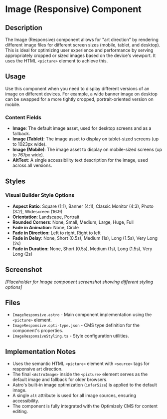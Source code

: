 # Image (Responsive) Component

## Description

The Image (Responsive) component allows for "art direction" by rendering different image files for different screen sizes (mobile, tablet, and desktop). This is ideal for optimizing user experience and performance by serving appropriately cropped or sized images based on the device's viewport. It uses the HTML `<picture>` element to achieve this.

## Usage

Use this component when you need to display different versions of an image on different devices. For example, a wide banner image on desktop can be swapped for a more tightly cropped, portrait-oriented version on mobile.

### Content Fields

- **Image**: The default image asset, used for desktop screens and as a fallback.
- **Image (Tablet)**: The image asset to display on tablet-sized screens (up to 1023px wide).
- **Image (Mobile)**: The image asset to display on mobile-sized screens (up to 767px wide).
- **AltText**: A single accessibility text description for the image, used across all versions.

## Styles

### Visual Builder Style Options

- **Aspect Ratio**: Square (1:1), Banner (4:1), Classic Monitor (4:3), Photo (3:2), Widescreen (16:9)
- **Orientation**: Landscape, Portrait
- **Rounded Corners**: None, Small, Medium, Large, Huge, Full
- **Fade in Animation**: None, Circle
- **Fade in Direction**: Left to right, Right to left
- **Fade in Delay**: None, Short (0.5s), Medium (1s), Long (1.5s), Very Long (2s)
- **Fade in Duration**: None, Short (0.5s), Medium (1s), Long (1.5s), Very Long (2s)

## Screenshot
*[Placeholder for Image component screenshot showing different styling options]*

## Files

- `ImageResponsive.astro` - Main component implementation using the `<picture>` element.
- `ImageResponsive.opti-type.json` - CMS type definition for the component's properties.
- `ImageResponsiveStyling.ts` - Style configuration utilities.

## Implementation Notes

- Uses the semantic HTML `<picture>` element with `<source>` tags for responsive art direction.
- The final `<AstroImage>` inside the `<picture>` element serves as the default image and fallback for older browsers.
- Astro's built-in image optimization (`inferSize`) is applied to the default image.
- A single `alt` attribute is used for all image sources, ensuring accessibility.
- The component is fully integrated with the Optimizely CMS for content editing.